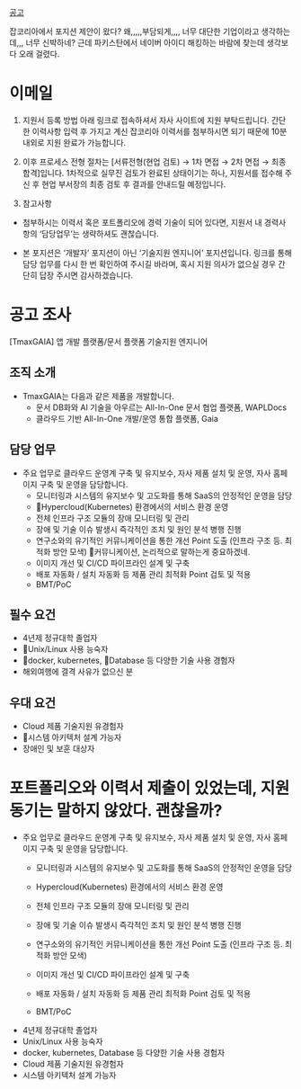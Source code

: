 




[공고](https://tmaxcareers.ninehire.site/job_posting/bv8sZRQq)

잡코리아에서 포지션 제안이 왔다? 왜,,,,,부담되게,,,, 너무 대단한 기업이라고 생각하는데,,,
너무 신박하네?
근데 파키스탄에서 네이버 아이디 해킹하는 바람에 찾는데 생각보다 오래 걸렸다.

# 이메일 
1. 지원서 등록 방법
아래 링크로 접속하셔서 자사 사이트에 지원 부탁드립니다.
간단한 이력사항 입력 후 가지고 계신 잡코리아 이력서를 첨부하시면 되기 때문에 10분 내외로 지원 완료가 가능합니다.

2. 이후 프로세스
전형 절차는 [서류전형(현업 검토) → 1차 면접 → 2차 면접 → 최종 합격]입니다.
1차적으로 실무진 검토가 완료된 상태이기는 하나, 지원서를 접수해 주신 후 현업 부서장의 최종 검토 후 결과를 안내드릴 예정입니다.

3. 참고사항
- 첨부하시는 이력서 혹은 포트폴리오에 경력 기술이 되어 있다면, 지원서 내 경력사항의 ‘담당업무’는 생략하셔도 괜찮습니다.

- 본 포지션은 ‘개발자’ 포지션이 아닌 ‘기술지원 엔지니어’ 포지션입니다.
링크를 통해 담당 업무를 다시 한 번 확인하여 주시길 바라며, 혹시 지원 의사가 없으실 경우 간단히 답장 주시면 감사하겠습니다.



# 공고 조사
[TmaxGAIA] 앱 개발 플랫폼/문서 플랫폼 기술지원 엔지니어

## 조직 소개
- TmaxGAIA는 다음과 같은 제품을 개발합니다.
    - 문서 DB화와 AI 기술을 아우르는 All-In-One 문서 협업 플랫폼, WAPLDocs
    - 클라우드 기반 All-In-One 개발/운영 통합 플랫폼, Gaia


## 담당 업무
- 주요 업무로 클라우드 운영계 구축 및 유지보수, 자사 제품 설치 및 운영, 자사 홈페이지 구축 및 운영을 담당합니다.
    - 모니터링과 시스템의 유지보수 및 고도화를 통해 SaaS의 안정적인 운영을 담당
    - 📌Hypercloud(Kubernetes) 환경에서의 서비스 환경 운영
    - 전체 인프라 구조 모듈의 장애 모니터링 및 관리
    - 장애 및 기술 이슈 발생시 즉각적인 조치 및 원인 분석 병행 진행
    - 연구소와의 유기적인 커뮤니케이션을 통한 개선 Point 도출 (인프라 구조 등. 최적화 방안 모색)
        📌커뮤니케이션, 논리적으로 말하는게 중요하겠네.
    - 이미지 개선 및 CI/CD 파이프라인 설계 및 구축
    - 배포 자동화 / 설치 자동화 등 제품 관리 최적화 Point 검토 및 적용
    - BMT/PoC

## 필수 요건
- 4년제 정규대학 졸업자
- 📌Unix/Linux 사용 능숙자
- 📌docker, kubernetes, 📌Database 등 다양한 기술 사용 경험자
- 해외여행에 결격 사유가 없으신 분

## 우대 요건
- Cloud 제품 기술지원 유경험자
- 📌시스템 아키텍처 설계 가능자
- 장애인 및 보훈 대상자




# 포트폴리오와 이력서 제출이 있었는데, 지원동기는 말하지 않았다. 괜찮을까?
- 주요 업무로 클라우드 운영계 구축 및 유지보수, 자사 제품 설치 및 운영, 자사 홈페이지 구축 및 운영을 담당합니다.
    - 모니터링과 시스템의 유지보수 및 고도화를 통해 SaaS의 안정적인 운영을 담당
    - Hypercloud(Kubernetes) 환경에서의 서비스 환경 운영
    - 전체 인프라 구조 모듈의 장애 모니터링 및 관리
    - 장애 및 기술 이슈 발생시 즉각적인 조치 및 원인 분석 병행 진행
    - 연구소와의 유기적인 커뮤니케이션을 통한 개선 Point 도출 (인프라 구조 등. 최적화 방안 모색)
    
    - 이미지 개선 및 CI/CD 파이프라인 설계 및 구축
    - 배포 자동화 / 설치 자동화 등 제품 관리 최적화 Point 검토 및 적용
    - BMT/PoC
- 4년제 정규대학 졸업자
- Unix/Linux 사용 능숙자
- docker, kubernetes, Database 등 다양한 기술 사용 경험자
- Cloud 제품 기술지원 유경험자
- 시스템 아키텍처 설계 가능자